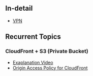 ## In-detail

* [VPN](VPN.md)

## Recurrent Topics

### CloudFront + S3 (Private Bucket)

* [Exaplanation Video](https://www.youtube.com/watch?v=x95vzaeEsRk)
* [Origin Access Policy for CloudFront](https://docs.aws.amazon.com/AmazonCloudFront/latest/DeveloperGuide/private-content-restricting-access-to-s3.html)
